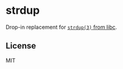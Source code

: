 
# strdup

  Drop-in replacement for [`strdup(3)` from libc](http://www.unix.com/man-page/freebsd/3/strdup/).

## License

  MIT
